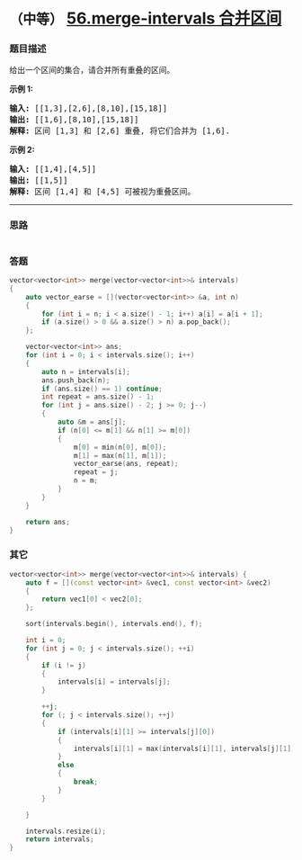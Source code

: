# `（中等）`  [56.merge-intervals 合并区间](https://leetcode-cn.com/problems/merge-intervals/)

### 题目描述
<p>给出一个区间的集合，请合并所有重叠的区间。</p>

<p><strong>示例 1:</strong></p>

<pre><strong>输入:</strong> [[1,3],[2,6],[8,10],[15,18]]
<strong>输出:</strong> [[1,6],[8,10],[15,18]]
<strong>解释:</strong> 区间 [1,3] 和 [2,6] 重叠, 将它们合并为 [1,6].
</pre>

<p><strong>示例&nbsp;2:</strong></p>

<pre><strong>输入:</strong> [[1,4],[4,5]]
<strong>输出:</strong> [[1,5]]
<strong>解释:</strong> 区间 [1,4] 和 [4,5] 可被视为重叠区间。</pre>


---
### 思路
```
```

### 答题
``` C++
vector<vector<int>> merge(vector<vector<int>>& intervals)
{
	auto vector_earse = [](vector<vector<int>> &a, int n)
	{
		for (int i = n; i < a.size() - 1; i++) a[i] = a[i + 1];
		if (a.size() > 0 && a.size() > n) a.pop_back();
	};

	vector<vector<int>> ans;
	for (int i = 0; i < intervals.size(); i++)
	{
		auto n = intervals[i];
		ans.push_back(n);
		if (ans.size() == 1) continue;
		int repeat = ans.size() - 1;
		for (int j = ans.size() - 2; j >= 0; j--)
		{
			auto &m = ans[j];
			if (n[0] <= m[1] && n[1] >= m[0])
			{
				m[0] = min(n[0], m[0]);
				m[1] = max(n[1], m[1]);
				vector_earse(ans, repeat);
				repeat = j;
				n = m;
			}
		}
	}

	return ans;
}
```

### 其它
``` C++
vector<vector<int>> merge(vector<vector<int>>& intervals) {
	auto f = [](const vector<int> &vec1, const vector<int> &vec2)
	{
		return vec1[0] < vec2[0];
	};

	sort(intervals.begin(), intervals.end(), f);

	int i = 0;
	for (int j = 0; j < intervals.size(); ++i)
	{
		if (i != j)
		{
			intervals[i] = intervals[j];
		}

		++j;
		for (; j < intervals.size(); ++j)
		{
			if (intervals[i][1] >= intervals[j][0])
			{
				intervals[i][1] = max(intervals[i][1], intervals[j][1]);
			}
			else
			{
				break;
			}
		}

	}

	intervals.resize(i);
	return intervals;
}
```

